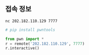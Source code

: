 ## 접속 정보

`nc 202.182.110.129 7777`


```python
# pip install pwntools

from pwn import *
r = remote('202.182.110.129', 7777)
r.interactive()
```
